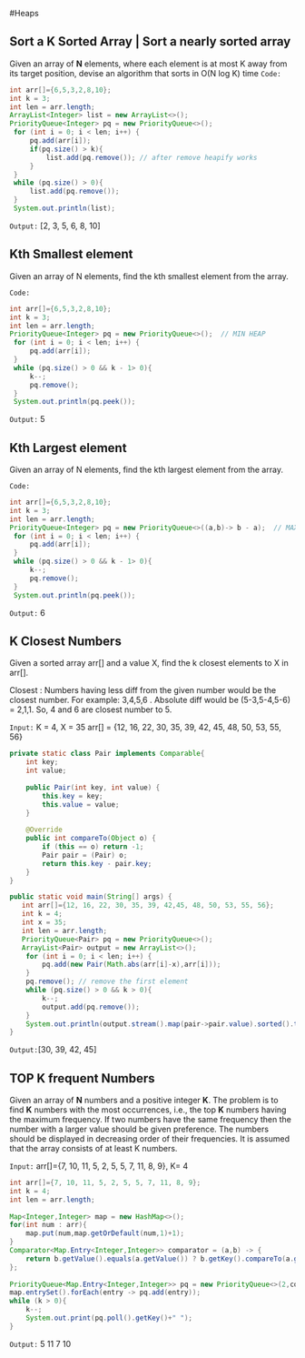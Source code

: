 #Heaps 
## Sort a K Sorted Array | Sort a nearly sorted array

Given an array of **N** elements, where each element is at most K away from its target position, devise an algorithm that sorts in O(N log K) time
`Code:`
```java
int arr[]={6,5,3,2,8,10};  
int k = 3;  
int len = arr.length;  
ArrayList<Integer> list = new ArrayList<>();  
PriorityQueue<Integer> pq = new PriorityQueue<>();  
 for (int i = 0; i < len; i++) {  
     pq.add(arr[i]);  
     if(pq.size() > k){  
         list.add(pq.remove()); // after remove heapify works  
     }  
 }  
 while (pq.size() > 0){  
     list.add(pq.remove());  
 }  
 System.out.println(list);
```

`Output:` [2, 3, 5, 6, 8, 10]

## Kth Smallest element

Given an array of N elements, find the kth smallest element from the array.

`Code:`

```java
int arr[]={6,5,3,2,8,10};  
int k = 3;  
int len = arr.length;  
PriorityQueue<Integer> pq = new PriorityQueue<>();  // MIN HEAP
 for (int i = 0; i < len; i++) {  
     pq.add(arr[i]);  
 }  
 while (pq.size() > 0 && k - 1> 0){  
     k--;  
     pq.remove();  
 }  
 System.out.println(pq.peek());
```

`Output:` 5

## Kth Largest element

Given an array of N elements, find the kth largest element from the array.

`Code:`

```java
int arr[]={6,5,3,2,8,10};  
int k = 3;  
int len = arr.length;  
PriorityQueue<Integer> pq = new PriorityQueue<>((a,b)-> b - a);  // MAX HEAP
 for (int i = 0; i < len; i++) {  
     pq.add(arr[i]);  
 }  
 while (pq.size() > 0 && k - 1> 0){  
     k--;  
     pq.remove();  
 }  
 System.out.println(pq.peek());
```

`Output:` 6

## K Closest Numbers

Given a sorted array arr[] and a value X, find the k closest elements to X in arr[].

Closest : Numbers having less diff from the given number would be the closest number.
For example: 3,4,5,6 . Absolute diff would be (5-3,5-4,5-6) = 2,1,1. So, 4 and 6 are closest number to 5.

`Input:` K = 4, X = 35  arr[] = {12, 16, 22, 30, 35, 39, 42, 45, 48, 50, 53, 55, 56}

```java
private static class Pair implements Comparable{  
    int key;  
    int value;  
  
    public Pair(int key, int value) {  
        this.key = key;  
        this.value = value;  
    }  
  
    @Override  
    public int compareTo(Object o) {  
        if (this == o) return -1;  
        Pair pair = (Pair) o;  
        return this.key - pair.key;  
    }  
}

public static void main(String[] args) {  
   int arr[]={12, 16, 22, 30, 35, 39, 42,45, 48, 50, 53, 55, 56};  
   int k = 4;  
   int x = 35;  
   int len = arr.length;  
   PriorityQueue<Pair> pq = new PriorityQueue<>();  
   ArrayList<Pair> output = new ArrayList<>();  
    for (int i = 0; i < len; i++) {  
        pq.add(new Pair(Math.abs(arr[i]-x),arr[i]));  
    }  
    pq.remove(); // remove the first element  
    while (pq.size() > 0 && k > 0){  
        k--;  
        output.add(pq.remove());  
    }  
    System.out.println(output.stream().map(pair->pair.value).sorted().toList());  
}
```

`Output:`[30, 39, 42, 45]

## TOP K frequent Numbers

Given an array of ****N**** numbers and a positive integer ****K****. The problem is to find ****K**** numbers with the most occurrences, i.e., the top ****K**** numbers having the maximum frequency. If two numbers have the same frequency then the number with a larger value should be given preference. The numbers should be displayed in decreasing order of their frequencies. It is assumed that the array consists of at least K numbers.

`Input:`  arr[]={7, 10, 11, 5, 2, 5, 5, 7, 11, 8, 9}, K= 4

```java
int arr[]={7, 10, 11, 5, 2, 5, 5, 7, 11, 8, 9};  
int k = 4;  
int len = arr.length;  
  
Map<Integer,Integer> map = new HashMap<>();  
for(int num : arr){  
    map.put(num,map.getOrDefault(num,1)+1);  
}  
Comparator<Map.Entry<Integer,Integer>> comparator = (a,b) -> {  
    return b.getValue().equals(a.getValue()) ? b.getKey().compareTo(a.getKey()) : Integer.compare(b.getValue(),a.getValue());  
};  
  
PriorityQueue<Map.Entry<Integer,Integer>> pq = new PriorityQueue<>(2,comparator);  
map.entrySet().forEach(entry -> pq.add(entry));  
while (k > 0){  
    k--;  
    System.out.print(pq.poll().getKey()+" ");  
}
```

`Output:` 5 11 7 10